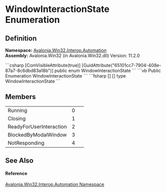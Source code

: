 # WindowInteractionState Enumeration




## Definition
**Namespace:** <a href="N_Avalonia_Win32_Interop_Automation">Avalonia.Win32.Interop.Automation</a>  
**Assembly:** Avalonia.Win32 (in Avalonia.Win32.dll) Version: 11.2.0

<Tabs groupId="api-code-preview">
<TabItem value="csharp" label="C#">
```csharp
[ComVisibleAttribute(true)]
[GuidAttribute("65101cc7-7904-408e-87a7-8c6dbd83a18b")]
public enum WindowInteractionState
```
</TabItem>
<TabItem value="vb" label="VB">
```vb
<ComVisibleAttribute(true)>
<GuidAttribute("65101cc7-7904-408e-87a7-8c6dbd83a18b")>
Public Enumeration WindowInteractionState
```
</TabItem>
<TabItem value="fsharp" label="F#">
```fsharp
[<ComVisibleAttribute(true)>]
[<GuidAttribute("65101cc7-7904-408e-87a7-8c6dbd83a18b")>]
type WindowInteractionState
```
</TabItem>
</Tabs>



## Members
<table>
<tr>
<td>Running</td>
<td>0</td>
<td> </td>
</tr>
<tr>
<td>Closing</td>
<td>1</td>
<td> </td>
</tr>
<tr>
<td>ReadyForUserInteraction</td>
<td>2</td>
<td> </td>
</tr>
<tr>
<td>BlockedByModalWindow</td>
<td>3</td>
<td> </td>
</tr>
<tr>
<td>NotResponding</td>
<td>4</td>
<td> </td>
</tr>
</table>

## See Also


#### Reference
<a href="N_Avalonia_Win32_Interop_Automation">Avalonia.Win32.Interop.Automation Namespace</a>  

